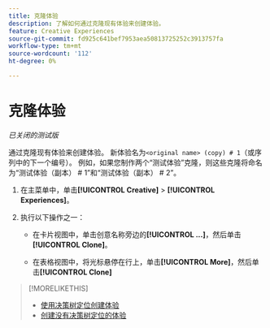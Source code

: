 ```yaml
---
title: 克隆体验
description: 了解如何通过克隆现有体验来创建体验。
feature: Creative Experiences
source-git-commit: fd925c641bef7953aea50813725252c3913757fa
workflow-type: tm+mt
source-wordcount: '112'
ht-degree: 0%

---
```


# 克隆体验

<!-- "Duplicate" like for creatives and bundles? If we change this, change text throughout -->

*已关闭的测试版*

通过克隆现有体验来创建体验。 新体验名为`<original name> (copy) # 1`（或序列中的下一个编号）。 例如，如果您制作两个“测试体验”克隆，则这些克隆将命名为“测试体验（副本） # 1”和“测试体验（副本） # 2”。

1. 在主菜单中，单击&#x200B;**[!UICONTROL Creative]** > **[!UICONTROL Experiences]**。

1. 执行以下操作之一：

   * 在卡片视图中，单击创意名称旁边的&#x200B;**[!UICONTROL ...]**，然后单击&#x200B;**[!UICONTROL Clone]**。

   * 在表格视图中，将光标悬停在行上，单击&#x200B;**[!UICONTROL More]**，然后单击&#x200B;**[!UICONTROL Clone]**

>[!MORELIKETHIS]
>
>* [使用决策树定位创建体验](experience-create-targeting.md)
>* [创建没有决策树定位的体验](experience-create-no-targeting.md)
